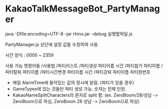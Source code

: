 # KakaoTalkMessageBot_PartyManager

java -Dfile.encoding=UTF-8 -jar rhino.jar -debug 실행할파일.js

PartyManager.js 상단에 설정 값들 수정하여 사용.

시간 양식 : 0000 ~ 2359

사용 가능 명령어들
/사용법
/파티리스트
/파티생성 파티이름 시간
/파티참가 파티이름
/파티탈퇴 파티이름
/파티시간변경 파티이름 시간
/파티강퇴 파티이름 파티원번호

- 매일 AlarmTime에 들어있는 값의 정시에 알람. (파티가 있을 경우)
- GameTypes에 있는 것들만 파티 생성 가능. 숫자는 전체 인원.
- KakaoNameSplitCharacters의 문자로 split 함. (ex. ZeroBoom/28/성남 -> ZeroBoom으로 파싱, ZeroBoom 28 성남 -> ZeroBoom으로 파싱)